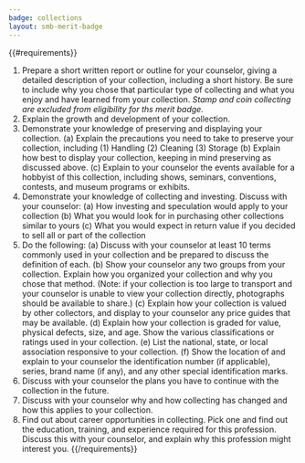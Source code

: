 ```yaml
---
badge: collections
layout: smb-merit-badge
---
```


{{#requirements}}
1. Prepare a short written report or outline for your counselor, giving a detailed description of your collection, including a short history. Be sure to include why you chose that particular type of collecting and what you enjoy and have learned from your collection.
    *Stamp and coin collecting are excluded from eligibility for ths merit badge.*
2. Explain the growth and development of your collection.
3. Demonstrate your knowledge of preserving and displaying your collection.
    (a) Explain the precautions you need to take to preserve your collection, including
        (1) Handling
        (2) Cleaning
        (3) Storage
    (b) Explain how best to display your collection, keeping in mind preserving as discussed above.
    (c) Explain to your counselor the events available for a hobbyist of this collection, including shows, seminars, conventions, contests, and museum programs or exhibits.
4. Demonstrate your knowledge of collecting and investing. Discuss with your counselor:
    (a) How investing and speculation would apply to your collection
    (b) What you would look for in purchasing other collections similar to yours
    (c) What you would expect in return value if you decided to sell all or part of the collection
5. Do the following:
    (a) Discuss with your counselor at least 10 terms commonly used in your collection and be prepared to discuss the definition of each.
    (b) Show your counselor any two groups from your collection. Explain how you organized your collection and why you chose that method. (Note: if your collection is too large to transport and your counselor is unable to view your collection directly, photographs should be available to share.)
    (c) Explain how your collection is valued by other collectors, and display to your counselor any price guides that may be available.
    (d) Explain how your collection is graded for value, physical defects, size, and age. Show the various classifications or ratings used in your collection.
    (e) List the national, state, or local association responsive to your collection.
    (f) Show the location of and explain to your counselor the identification number (if applicable), series, brand name (if any), and any other special identification marks.
6. Discuss with your counselor the plans you have to continue with the collection in the future.
7. Discuss with your counselor why and how collecting has changed and how this applies to your collection.
8. Find out about career opportunities in collecting. Pick one and find out the education, training, and experience required for this profession. Discuss this with your counselor, and explain why this profession might interest you.
{{/requirements}}
